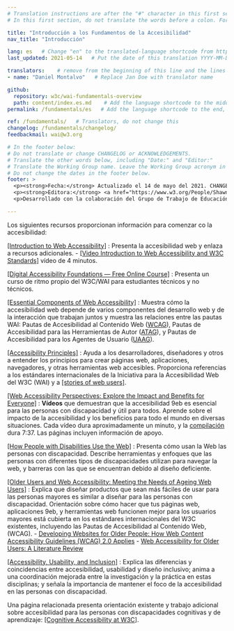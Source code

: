 ```yaml
---
# Translation instructions are after the "#" character in this first section. They are comments that do not show up in the web page. You do not need to translate the instructions after #.
# In this first section, do not translate the words before a colon. For example, do not translate "title:". Do translate the text after "title:".

title: "Introducción a los Fundamentos de la Accesibilidad"
nav_title: "Introducción"

lang: es   # Change "en" to the translated-language shortcode from https://www.iana.org/assignments/language-subtag-registry/language-subtag-registry
last_updated: 2021-05-14   # Put the date of this translation YYYY-MM-DD (with month in the middle)

translators:    # remove from the beginning of this line and the lines below: "# " (the hash sign and the space)
- name: "Daniel Montalvo"   # Replace Jan Doe with translator name

github:
  repository: w3c/wai-fundamentals-overview
  path: content/index.es.md    # Add the language shortcode to the middle of the filename, for example: content/index.fr.md
permalink: /fundamentals/es   # Add the language shortcode to the end, with no slash at end, for example: /fundamentals/fr

ref: /fundamentals/   # Translators, do not change this
changelog: /fundamentals/changelog/
feedbackmail: wai@w3.org

# In the footer below:
# Do not translate or change CHANGELOG or ACKNOWLEDGEMENTS.
# Translate the other words below, including "Date:" and "Editor:"
# Translate the Working Group name. Leave the Working Group acronym in English.
# Do not change the dates in the footer below.
footer: >
  <p><strong>Fecha:</strong> Actualizado el 14 de mayo del 2021. CHANGELOG.</p>
  <p><strong>Editora:</strong> <a href="https://www.w3.org/People/Shawn/">Shawn Lawton Henry</a>.</p>
  <p>Desarrollado con la colaboración del Grupo de Trabajo de Educación y Difusión (<a href="http://www.w3.org/WAI/EO/">EOWG</a>).</p>

---
```


Los siguientes recursos proporcionan información para comenzar co la accesibilidad:

[[Introduction to Web Accessibility]](/fundamentals/accessibility-intro/)
:   Presenta la accesibilidad web y enlaza a recursos adicionales.
    -   [[Video Introduction to Web Accessibility and W3C Standards]](/videos/standards-and-benefits/) vídeo de 4 minutos.

[[Digital Accessibility Foundations &mdash; Free Online Course]](/fundamentals/foundations-course/)
:   Presenta un curso de ritmo propio del W3C/WAI para estudiantes técnicos y no técnicos.


[[Essential Components of Web Accessibility]](/fundamentals/components/)
:   Muestra cómo la accesibilidad web depende de varios componentes del desarrollo web y de la interacción que trabajan juntos y muestra las relaciones entre las pautas WAI: Pautas de Accesibilidad al Contenido Web ([WCAG](/standards-guidelines/wcag/)), Pautas de Accesibilidad para las Herramientas de Autor ([ATAG](/standards-guidelines/atag/)), y Pautas de Accesibilidad para los Agentes de Usuario ([UAAG](/standards-guidelines/uaag/)).

[[Accessibility Principles]](/fundamentals/accessibility-principles/)
:   Ayuda a los desarrolladores, diseñadores y otros a entender los principios para crear páginas web, aplicaciones, navegadores, y otras herramientas web accesibles. Proporciona referencias a los estándares internacionales de la Iniciativa para la Accesibilidad Web del W3C (WAI) y a [[stories of web users]](/people-use-web/user-stories/).

[[Web Accessibility Perspectives: Explore the Impact and Benefits for Everyone]](/perspective-videos/)
:   **Vídeos** que demuestran que la accesibilidad 9eb es esencial para las personas con discapacidad y útil para todos. Aprende sobre el impacto de la accesibilidad y los beneficios para todo el mundo en diversas situaciones. Cada vídeo dura aproximadamente un minuto,  y la  [compilación](https://www.youtube.com/watch?v=3f31oufqFSM) dura 7:37. Las páginas incluyen información de apoyo.

[[How People with Disabilities Use the Web]](/people-use-web/)
:   Presenta cómo usan la Web las personas con discapacidad. Describe herramientas y enfoques que las personas con diferentes tipos de discapacidades utilizan para navegar la web, y  barreras con las que se encuentran debido al diseño deficiente.

[[Older Users and Web Accessibility: Meeting the Needs of Ageing Web Users]](/older-users/)
:   Explica que diseñar productos que sean más fáciles de usar para las personas mayores es similar a diseñar para las personas con discapacidad. Orientación sobre cómo hacer que tus  páginas web, aplicaciones 9eb, y  herramientas web funcionen mejor para los usuarios mayores está cubierta en los estándares internacionales del W3C existentes, incluyendo las Pautas de Accesibilidad al Contenido Web, (WCAG).
    -   [Developing Websites for Older People: How Web Content Accessibility Guidelines (WCAG) 2.0 Applies](https://www.w3.org/WAI/older-users/developing/)
    -   [Web Accessibility for Older Users: A Literature Review](https://www.w3.org/WAI/older-users/literature/)

[[Accessibility, Usability, and Inclusion]](/fundamentals/accessibility-usability-inclusion/)
:   Explica las diferencias y coincidencias entre accesibilidad, usabilidad y diseño inclusivo; anima a una coordinación mejorada entre la investigación y la práctica en estas disciplinas; y señala la importancia de mantener el foco de la accesibilidad en las personas con discapacidad.

Una página relacionada presenta orientación existente y trabajo adicional sobre accesibilidad para las personas con discapacidades cognitivas y de aprendizaje: [[Cognitive Accessibility at W3C]](/cognitive/).
